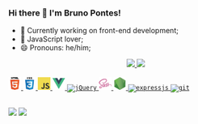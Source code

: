 ### Hi there 👋 I'm Bruno Pontes!
- 🔭 Currently working on front-end development;
- 🌱 JavaScript lover;
- 😄 Pronouns: he/him;

<div align="center">
  <a href="https://github.com/brpontes">
  <img width="48%" src="https://github-readme-stats.vercel.app/api?username=brpontes&show_icons=true&theme=dracula&include_all_commits=true&count_private=true"/>
  <img width="48%" src="https://github-readme-stats.vercel.app/api/top-langs/?username=brpontes&layout=compact&langs_count=7&theme=dracula"/>
</div>
<div style="display: inline_block"><br>
  <code><img height="25" src="https://raw.githubusercontent.com/github/explore/80688e429a7d4ef2fca1e82350fe8e3517d3494d/topics/html/html.png" alt="html" title="HTML"></code>
  <code><img height="25" src="https://raw.githubusercontent.com/github/explore/80688e429a7d4ef2fca1e82350fe8e3517d3494d/topics/css/css.png" alt="css" title="CSS"></code>
  <code><img height="25" src="https://raw.githubusercontent.com/github/explore/80688e429a7d4ef2fca1e82350fe8e3517d3494d/topics/javascript/javascript.png" alt="javascript" title="JavaScript"></code>
<code><img height="25" src="https://raw.githubusercontent.com/github/explore/80688e429a7d4ef2fca1e82350fe8e3517d3494d/topics/vue/vue.png" alt="vue" title="Vue"></code>
<code><img height="25" src="https://avatars0.githubusercontent.com/u/70142?s=200&v=4" alt="jQuery" title="jQuery"></code>
<code><img height="25" src="https://raw.githubusercontent.com/github/explore/80688e429a7d4ef2fca1e82350fe8e3517d3494d/topics/sass/sass.png" alt="sass" title="Sass"></code>
<code><img height="25" src="https://raw.githubusercontent.com/github/explore/80688e429a7d4ef2fca1e82350fe8e3517d3494d/topics/nodejs/nodejs.png" alt="nodejs" title="Node.js"></code>
<code><img height="25" src="https://expressjs.com/images/express-facebook-share.png" alt="expressjs" title="Express"></code>
<code><img height="25" src="https://avatars3.githubusercontent.com/u/18133?s=200&v=4" alt="git" title="Git"></code>
</div>
  
 ##
  
<div>
  <a target="_blank" href="mailto:brunodeveloper18@gmail.com"><img src="https://img.shields.io/badge/-Gmail-%23333?style=for-the-badge&logo=gmail&logoColor=white" target="_blank"></a>
  <a target="_blank" href="https://www.linkedin.com/in/brunopontesdev/" target="_blank"><img src="https://img.shields.io/badge/-LinkedIn-%230077B5?style=for-the-badge&logo=linkedin&logoColor=white" target="_blank"></a> 
  </div>
